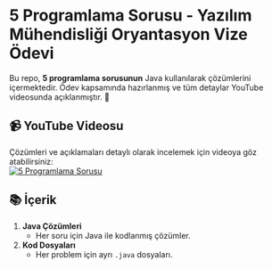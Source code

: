 # 5 Programlama Sorusu - Yazılım Mühendisliği Oryantasyon Vize Ödevi

Bu repo, **5 programlama sorusunun** Java kullanılarak çözümlerini içermektedir. Ödev kapsamında hazırlanmış ve tüm detaylar YouTube videosunda açıklanmıştır. 🚀  

## 📹 YouTube Videosu  
Çözümleri ve açıklamaları detaylı olarak incelemek için videoya göz atabilirsiniz:  
[![5 Programlama Sorusu](https://www.youtube.com/s/desktop/ceaca137/img/logos/favicon.ico)](https://youtu.be/j2-QYrcFp40?si=3q7bKGhmg1u0fMKU)  

## 📚 İçerik  
1. **Java Çözümleri**  
   - Her soru için Java ile kodlanmış çözümler.  
2. **Kod Dosyaları**  
   - Her problem için ayrı `.java` dosyaları.  
